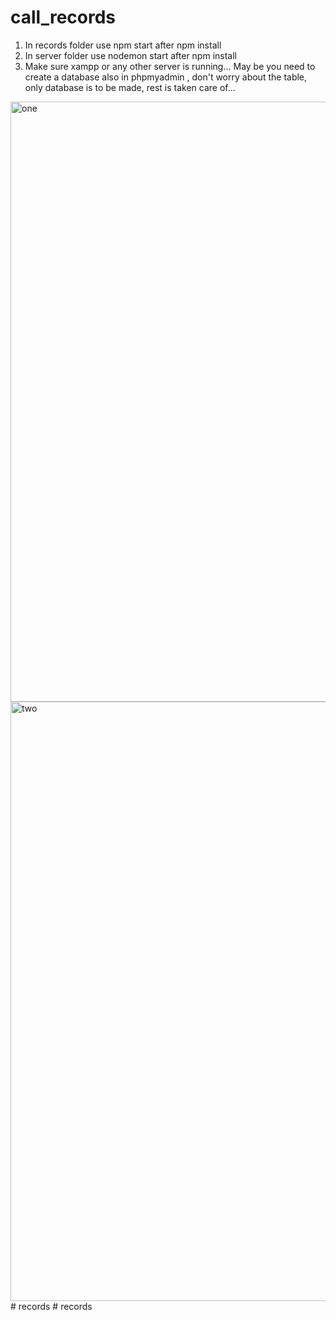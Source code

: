 # call_records
1. In records folder use npm start after npm install
2. In server folder use nodemon start after npm install
3. Make sure xampp or any other server is running... May be you need to create a database also in phpmyadmin , don't worry about the table, only database is to be made,
    rest is taken care of...
<img width="960" alt="one" src="https://user-images.githubusercontent.com/56586371/236323319-21ed681f-5def-489f-b9b8-d8fb490b946b.PNG">
<img width="959" alt="two" src="https://user-images.githubusercontent.com/56586371/236323346-ec651924-b6f4-400d-b877-51a952ea3235.PNG">
#   r e c o r d s  
 #   r e c o r d s  
 